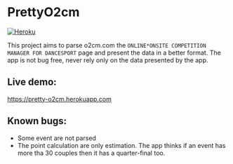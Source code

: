 # PrettyO2cm
[![Heroku](https://heroku-badge.herokuapp.com/?app=pretty-o2cm&style=flat)](http://pretty-o2cm.herokuapp.com/)

This project aims to parse o2cm.com the `ONLINE*ONSITE COMPETITION MANAGER FOR DANCESPORT` page and present the data in a better format.
The app is not bug free, never rely only on the data presented by the app.

## Live demo:
https://pretty-o2cm.herokuapp.com


## Known bugs:
- Some event are not parsed
- The point calculation are only estimation. The app thinks if an event has more tha 30 couples then it has a quarter-final too. 
